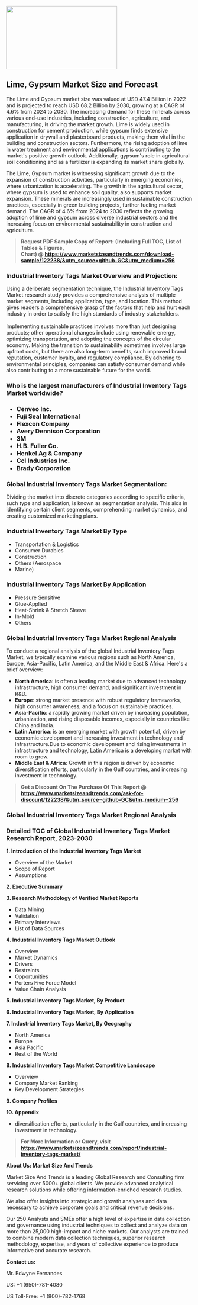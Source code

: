 <p><img class="alignnone size-medium wp-image-20088" src="https://ffe5etoiles.com/wp-content/uploads/2024/12/MST1-300x171.png" alt="" width="300" height="171" /></p><h2>Lime, Gypsum Market Size and Forecast</h2><p>The Lime and Gypsum market size was valued at USD 47.4 Billion in 2022 and is projected to reach USD 68.2 Billion by 2030, growing at a CAGR of 4.6% from 2024 to 2030. The increasing demand for these minerals across various end-use industries, including construction, agriculture, and manufacturing, is driving the market growth. Lime is widely used in construction for cement production, while gypsum finds extensive application in drywall and plasterboard products, making them vital in the building and construction sectors. Furthermore, the rising adoption of lime in water treatment and environmental applications is contributing to the market's positive growth outlook. Additionally, gypsum's role in agricultural soil conditioning and as a fertilizer is expanding its market share globally.</p><p>The Lime, Gypsum market is witnessing significant growth due to the expansion of construction activities, particularly in emerging economies, where urbanization is accelerating. The growth in the agricultural sector, where gypsum is used to enhance soil quality, also supports market expansion. These minerals are increasingly used in sustainable construction practices, especially in green building projects, further fueling market demand. The CAGR of 4.6% from 2024 to 2030 reflects the growing adoption of lime and gypsum across diverse industrial sectors and the increasing focus on environmental sustainability in construction and agriculture.</p></p><blockquote id="" class=""><strong>Request PDF Sample Copy of Report: (Including Full TOC, List of Tables &amp; Figures, Chart)&nbsp;@&nbsp;<strong><a href="https://www.marketsizeandtrends.com/download-sample/122238/&utm_source=github-GC&utm_medium=256" target="_blank">https://www.marketsizeandtrends.com/download-sample/122238/&utm_source=github-GC&utm_medium=256</a></strong></strong></blockquote><h3 id="" class="">Industrial Inventory Tags Market&nbsp;Overview and Projection:</h3><p id="" class="">Using a deliberate segmentation technique, the Industrial Inventory Tags Market research study provides a comprehensive analysis of multiple market segments, including application, type, and location. This method gives readers a comprehensive grasp of the factors that help and hurt each industry in order to satisfy the high standards of industry stakeholders. <br /> <br />Implementing sustainable practices involves more than just designing products; other operational changes include using renewable energy, optimizing transportation, and adopting the concepts of the circular economy. Making the transition to sustainability sometimes involves large upfront costs, but there are also long-term benefits, such improved brand reputation, customer loyalty, and regulatory compliance. By adhering to environmental principles, companies can satisfy consumer demand while also contributing to a more sustainable future for the world.</p><h3 id="" class="">Who is the largest manufacturers of&nbsp;Industrial Inventory Tags Market worldwide?</h3><h3 class=""><p><ul><li>Cenveo Inc. </li><li> Fuji Seal International </li><li> Flexcon Company </li><li> Avery Dennison Corporation </li><li> 3M </li><li> H.B. Fuller Co. </li><li> Henkel Ag & Company </li><li> Ccl Industries Inc. </li><li> Brady Corporation</li></ul></p></h3><h3 id="" class="">Global&nbsp;Industrial Inventory Tags Market Segmentation:</h3><p id="" class="">Dividing the market into discrete categories according to specific criteria, such type and application, is known as segmentation analysis. This aids in identifying certain client segments, comprehending market dynamics, and creating customized marketing plans.</p><h3 id="" class="">Industrial Inventory Tags Market&nbsp;By Type</h3><p><p><ul><li>Transportation & Logistics</li><li> Consumer Durables</li><li> Construction</li><li> Others (Aerospace</li><li> Marine)</p></li></ul></p></p><h3 id="" class="">Industrial Inventory Tags Market&nbsp;By Application</h3><p class=""><p><ul><li>Pressure Sensitive</li><li> Glue-Applied</li><li> Heat-Shrink & Stretch Sleeve</li><li> In-Mold</li><li> Others</li></ul></p></p><h3 id="" class="">Global Industrial Inventory Tags Market Regional Analysis</h3><p id="" class="">To conduct a regional analysis of the global Industrial Inventory Tags Market, we typically examine various regions such as North America, Europe, Asia-Pacific, Latin America, and the Middle East &amp; Africa. Here's a brief overview:</p><ul><li><strong>North America</strong>: is often a leading market due to advanced technology infrastructure, high consumer demand, and significant investment in R&amp;D.</li><li><strong>Europe</strong>: strong market presence with robust regulatory frameworks, high consumer awareness, and a focus on sustainable practices.</li><li><strong>Asia-Pacific</strong>: a rapidly growing market driven by increasing population, urbanization, and rising disposable incomes, especially in countries like China and India.</li><li><strong>Latin America</strong>: is an emerging market with growth potential, driven by economic development and increasing investment in technology and infrastructure.Due to economic development and rising investments in infrastructure and technology, Latin America is a developing market with room to grow.</li><li><strong>Middle East &amp; Africa</strong>: Growth in this region is driven by economic diversification efforts, particularly in the Gulf countries, and increasing investment in technology.</li></ul><blockquote id="" class=""><strong>Get a Discount On The Purchase Of This Report @ <strong><a href="https://www.marketsizeandtrends.com/ask-for-discount/122238/&utm_source=github-GC&utm_medium=256" target="_blank">https://www.marketsizeandtrends.com/ask-for-discount/122238/&utm_source=github-GC&utm_medium=256</a></strong></strong></blockquote><h3 id="" class="">Global Industrial Inventory Tags Market Regional Analysis</h3><h3 id="" class="">Detailed TOC of Global Industrial Inventory Tags Market Research Report, 2023-2030</h3><p id="" class=""><strong>1. Introduction of the Industrial Inventory Tags Market</strong></p><ul><li>Overview of the Market</li><li>Scope of Report</li><li>Assumptions</li></ul><p id="" class=""><strong>2. Executive Summary</strong></p><p id="" class=""><strong>3. Research Methodology of Verified Market Reports</strong></p><ul><li>Data Mining</li><li>Validation</li><li>Primary Interviews</li><li>List of Data Sources</li></ul><p id="" class=""><strong>4. Industrial Inventory Tags Market Outlook</strong></p><ul><li>Overview</li><li>Market Dynamics</li><li>Drivers</li><li>Restraints</li><li>Opportunities</li><li>Porters Five Force Model</li><li>Value Chain Analysis</li></ul><p id="" class=""><strong>5. Industrial Inventory Tags Market, By Product</strong></p><p id="" class=""><strong>6. Industrial Inventory Tags Market, By Application</strong></p><p id="" class=""><strong>7. Industrial Inventory Tags Market, By Geography</strong></p><ul><li>North America</li><li>Europe</li><li>Asia Pacific</li><li>Rest of the World</li></ul><p id="" class=""><strong>8. Industrial Inventory Tags Market Competitive Landscape</strong></p><ul><li>Overview</li><li>Company Market Ranking</li><li>Key Development Strategies</li></ul><p id="" class=""><strong>9. Company Profiles</strong></p><p id="" class=""><strong>10. Appendix</strong></p><ul><li>diversification efforts, particularly in the Gulf countries, and increasing investment in technology.</li></ul><blockquote id="" class=""><strong>For More Information or Query, visit <strong><strong><a href="https://www.marketsizeandtrends.com/report/industrial-inventory-tags-market/" target="_blank">https://www.marketsizeandtrends.com/report/industrial-inventory-tags-market/</a></strong></strong></strong></blockquote><p id="" class=""><strong>About Us: Market Size And Trends</strong></p><p id="" class="">Market Size And Trends is a leading Global Research and Consulting firm servicing over 5000+ global clients. We provide advanced analytical research solutions while offering information-enriched research studies.</p><p id="" class="">We also offer insights into strategic and growth analyses and data necessary to achieve corporate goals and critical revenue decisions.</p><p id="" class="">Our 250 Analysts and SMEs offer a high level of expertise in data collection and governance using industrial techniques to collect and analyze data on more than 25,000 high-impact and niche markets. Our analysts are trained to combine modern data collection techniques, superior research methodology, expertise, and years of collective experience to produce informative and accurate research.</p><p id="" class=""><strong>Contact us:</strong></p><p id="" class="">Mr. Edwyne Fernandes</p><p id="" class="">US: +1 (650)-781-4080</p><p id="" class="">US Toll-Free: +1 (800)-782-1768</p>
